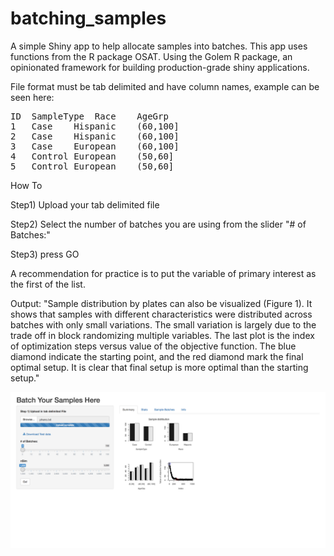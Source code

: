 # batching_samples


A simple Shiny app to help allocate samples into batches. This app uses functions from the R package OSAT. Using the Golem R package, an opinionated framework for building production-grade shiny applications.

File format must be tab delimited and have column names, example can be seen here:

<pre>
ID	SampleType	Race	AgeGrp
1	Case	Hispanic	(60,100]
2	Case	Hispanic	(60,100]
3	Case	European	(60,100]
4	Control	European	(50,60]
5	Control	European	(50,60]
</pre>
How To

Step1) Upload your tab delimited file

Step2) Select the number of batches you are using from the slider "# of Batches:"

Step3) press GO

A recommendation for practice is to put the variable of primary interest as the first of the list.

Output: "Sample distribution by plates can also be visualized (Figure 1). It shows that samples with different characteristics were distributed across batches with only small variations. The small variation is largely due to the trade off in block randomizing multiple variables. The last plot is the index of optimization steps versus value of the objective function. The blue diamond indicate the starting point, and the red diamond mark the final optimal setup. It is clear that final setup is more optimal than the starting setup." 


<img src="https://github.com/foocheung/batchingsamples/blob/main/batchsamples.png">
